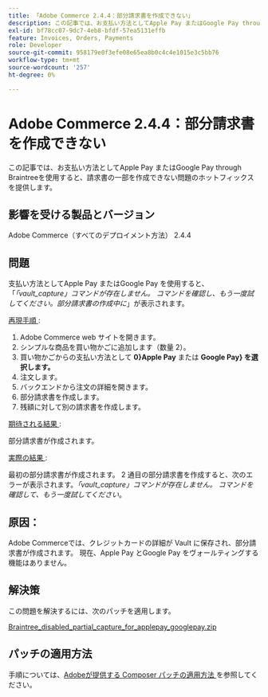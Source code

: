 ```yaml
---
title: 「Adobe Commerce 2.4.4：部分請求書を作成できない」
description: この記事では、お支払い方法としてApple Pay またはGoogle Pay through Braintreeを使用すると、請求書の一部を作成できない問題のホットフィックスを提供します。
exl-id: bf78cc07-9dc7-4eb8-bfdf-57ea5131effb
feature: Invoices, Orders, Payments
role: Developer
source-git-commit: 958179e0f3efe08e65ea8b0c4c4e1015e3c5bb76
workflow-type: tm+mt
source-wordcount: '257'
ht-degree: 0%

---
```


# Adobe Commerce 2.4.4：部分請求書を作成できない

この記事では、お支払い方法としてApple Pay またはGoogle Pay through Braintreeを使用すると、請求書の一部を作成できない問題のホットフィックスを提供します。

## 影響を受ける製品とバージョン

Adobe Commerce（すべてのデプロイメント方法） 2.4.4

## 問題

支払い方法としてApple Pay またはGoogle Pay を使用すると、「*「vault_capture」コマンドが存在しません。 コマンドを確認し、もう一度試してください。部分請求書の作成中に*」が表示されます。

<u> 再現手順 </u>:

1. Adobe Commerce web サイトを開きます。
1. シンプルな商品を買い物かごに追加します（数量 2）。
1. 買い物かごからの支払い方法として **0&rbrace;Apple Pay** または **Google Pay&rbrace; を選択します。**
1. 注文します。
1. バックエンドから注文の詳細を開きます。
1. 部分請求書を作成します。
1. 残額に対して別の請求書を作成します。

<u> 期待される結果 </u>:

部分請求書が作成されます。

<u> 実際の結果 </u>:

最初の部分請求書が作成されます。 2 通目の部分請求書を作成すると、次のエラーが表示されます。*「vault_capture」コマンドが存在しません。 コマンドを確認して、もう一度試してください*。

## 原因：

Adobe Commerceでは、クレジットカードの詳細が Vault に保存され、部分請求書が作成されます。 現在、Apple Pay とGoogle Pay をヴォールティングする機能はありません。

## 解決策

この問題を解決するには、次のパッチを適用します。

[Braintree_disabled_partial_capture_for_applepay_googlepay.zip](assets/braintree-disabled-partial-capture-for-applepay-googlepay.zip)

## パッチの適用方法

手順については、[Adobeが提供する Composer パッチの適用方法 ](/help/how-to/general/how-to-apply-a-composer-patch-provided-by-magento.md) を参照してください。
